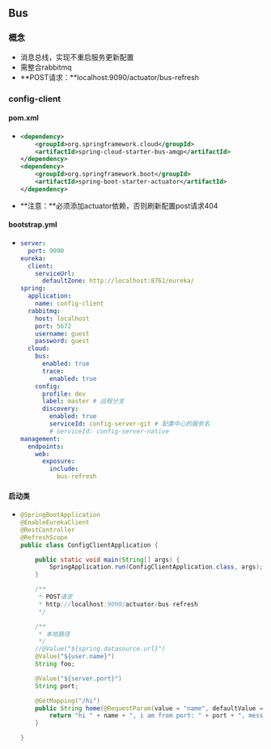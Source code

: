 ## Bus

### 概念

* 消息总线，实现不重启服务更新配置
* 需整合rabbitmq
* **POST请求：**localhost:9090/actuator/bus-refresh

### config-client
#### pom.xml

* ```xml
  <dependency>
      <groupId>org.springframework.cloud</groupId>
      <artifactId>spring-cloud-starter-bus-amqp</artifactId>
  </dependency>
  <dependency>
      <groupId>org.springframework.boot</groupId>
      <artifactId>spring-boot-starter-actuator</artifactId>
  </dependency>
  ```

* **注意：**必须添加actuator依赖，否则刷新配置post请求404

#### bootstrap.yml

* ```yaml
  server:
    port: 9090
  eureka:
    client:
      serviceUrl:
        defaultZone: http://localhost:8761/eureka/
  spring:
    application:
      name: config-client
    rabbitmq:
      host: localhost
      port: 5672
      username: guest
      password: guest
    cloud:
      bus:
        enabled: true
        trace:
          enabled: true
      config:
        profile: dev
        label: master # 远程分支
        discovery:
          enabled: true
          serviceId: config-server-git # 配置中心的服务名
          # serviceId: config-server-native
  management:
    endpoints:
      web:
        exposure:
          include:
            bus-refresh
  ```

#### 启动类

* ```java
  @SpringBootApplication
  @EnableEurekaClient
  @RestController
  @RefreshScope
  public class ConfigClientApplication {
  
      public static void main(String[] args) {
          SpringApplication.run(ConfigClientApplication.class, args);
      }
  
      /**
       * POST请求
       * http://localhost:9090/actuator/bus-refresh
       */
  
      /**
       * 本地路径
       */
      //@Value("${spring.datasource.url}")
      @Value("${user.name}")
      String foo;
  
      @Value("${server.port}")
      String port;
  
      @GetMapping("/hi")
      public String home(@RequestParam(value = "name", defaultValue = "forezp") String name) {
          return "hi " + name + ", i am from port: " + port + ", message: " + foo;
      }
  
  }
  ```